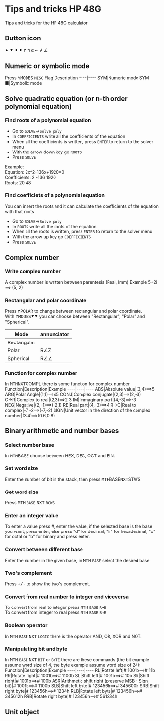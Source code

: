 # Tips and tricks HP 48G
Tips and tricks for the HP 48G calculator
## Button icon
<kbd>⯅</kbd>
<kbd>⯆</kbd>
<kbd>⯇</kbd>
<kbd>⯈</kbd>
<kbd>↱</kbd>
<kbd>↰</kbd>
<kbd>α</kbd>
<kbd>←</kbd>
↲
∠

## Numeric or symbolic mode
Press <kbd>↰</kbd><kbd>MODES</kbd> `MISC`
Flag|Description
----|----
SYM|Numeric mode
SYM ■|Symbolic mode

## Solve quadratic equation (or n-th order polynomial equation)
### Find roots of a polynomial equation

* Go to `SOLVE`->`Solve poly`
* In `COEFFICIENTS` write all the coefficients of the equation
* When all the coefficients is written, press `ENTER` to return to the solver menu
* With the arrow down key go `ROOTS`
* Press `SOLVE`

Example:<br>
Equation: 2x^2-136x+1920=0<br>
Coefficients: 2 -136 1920<br>
Roots: 20 48

### Find coefficiets of a polynomial equation
You can insert the roots and it can calculate the coefficients of the equation with that roots

* Go to `SOLVE`->`Solve poly`
* In `ROOTS` write all the roots of the equation
* When all the roots is written, press `ENTER` to return to the solver menu
* With the arrow up key go `COEFFICIENTS`
* Press `SOLVE`

## Complex number
### Write complex number
A complex number is written between parentesis (Real, Imm)
Example 5+2i ==> (5, 2)

### Rectangular and polar coordinate
Press <kbd>↱</kbd><kbd>POLAR</kbd> to change between rectangular and polar coordinate.<br>
With <kbd>↱</kbd><kbd>MODES</kbd><kbd>⯆</kbd><kbd>⯆</kbd> you can choose between "Rectangular", "Polar" and "Spherical".

Mode|annunciator
----|----
Rectangular|
Polar|R∠Z
Spherical|R∠∠

### Function for complex number
In <kbd>MTH</kbd><kbd>NXT</kbd>COMPL there is some function for complex number
Function|Description|Example
----|----|----
ABS|Absolute value|(3,4)==>5
ARG|Polar Angle|(1,1)==>45
CONJ|Complex conjugate|(2,3)==>(2,-3)
C→R|Complex to real|(2,3)==>2 3
IM|Immaginary part|(4,-3)==>-3
NEG|Negative|(2,-1)==>(-2,1)
RE|Real part|(4,-3)==>4
R→C|Real to complex|-7 -2==>(-7,-2)
SIGN|Unit vector in the direction of the complex number|(3,4)==>(0.6,0.8)

## Binary arithmetic and number bases
### Select number base
In <kbd>MTH</kbd>BASE choose between HEX, DEC, OCT and BIN.
### Set word size
Enter the number of bit in the stack, then press <kbd>MTH</kbd>BASE<kbd>NXT</kbd>STWS
### Get word size
Press <kbd>MTH</kbd> `BASE` <kbd>NXT</kbd> `RCWS`
### Enter an integer value
To enter a value press #, enter the value, if the selected base is the base you want, press enter, else press "d" for decimal, "h" for hexadecimal, "o" for octal or "b" for binary and press enter.
### Convert between different base
Enter the number in the given base, in <kbd>MTH</kbd> `BASE` select the desired base
### Two's complement
Press <kbd>+/-</kbd> to show the two's complement.
### Convert from real number to integer end viceversa
To convert from real to integer press <kbd>MTH</kbd> `BASE` `R→B`<br>
To convert from integer to real press <kbd>MTH</kbd> `BASE` `B→R`
### Boolean operator
In <kbd>MTH</kbd> `BASE` <kbd>NXT</kbd> `LOGIC` there is the operator AND, OR, XOR and NOT.
### Manipulating bit and byte
In <kbd>MTH</kbd> `BASE` <kbd>NXT</kbd> `BIT` or `BYTE` there are these commands (the bit example assume word size of 4, the byte example assume word size of 24):
Function|Description|Example
----|----|----
RL|Rotate left|# 1001b==># 11b
RR|Rotate right|# 1001b==># 1100b
SL|Shift left|# 1001b==># 10b
SR|Shift right|# 1001b==># 100b
ASR|Arithmetic shift right (preserve MSB - Sign bit)|# 1001b==># 1100b
SLB|Shift left byte|# 123456h==># 345600h
SRB|Shift right byte|# 123456h==># 1234h
RLB|Rotate left byte|# 123456h==># 345612h
RRB|Rotate right byte|# 123456h==># 561234h

## Unit object
### 
